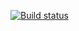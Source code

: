 [![Build status](https://ci.appveyor.com/api/projects/status/mmt9e0dn0sq2knwi/branch/main?svg=true)](https://ci.appveyor.com/project/Natysun07/webtesting/branch/main)
